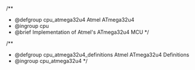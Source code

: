 /**
 * @defgroup        cpu_atmega32u4 Atmel ATmega32u4
 * @ingroup         cpu
 * @brief           Implementation of Atmel's ATmega32u4 MCU
 */

/**
 * @defgroup        cpu_atmega32u4_definitions Atmel ATmega32u4 Definitions
 * @ingroup         cpu_atmega32u4
 */
